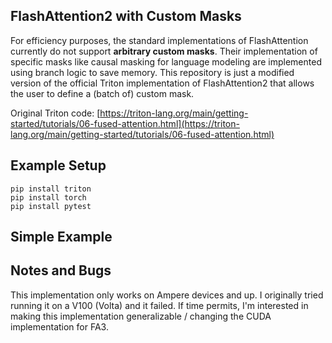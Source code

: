 ## FlashAttention2 with Custom Masks
For efficiency purposes, the standard implementations of FlashAttention currently do not support **arbitrary custom masks**. 
Their implementation of specific masks like causal masking for language modeling are implemented using branch logic to save
memory. This repository is just a modified version of the official Triton implementation of FlashAttention2 that allows the user
to define a (batch of) custom mask.

Original Triton code: [https://triton-lang.org/main/getting-started/tutorials/06-fused-attention.html](https://triton-lang.org/main/getting-started/tutorials/06-fused-attention.html)

## Example Setup
```
pip install triton
pip install torch
pip install pytest
```

## Simple Example

## Notes and Bugs
This implementation only works on Ampere devices and up. I originally tried running it on a V100 (Volta) and it failed. 
If time permits, I'm interested in making this implementation generalizable / changing the CUDA implementation for FA3.
